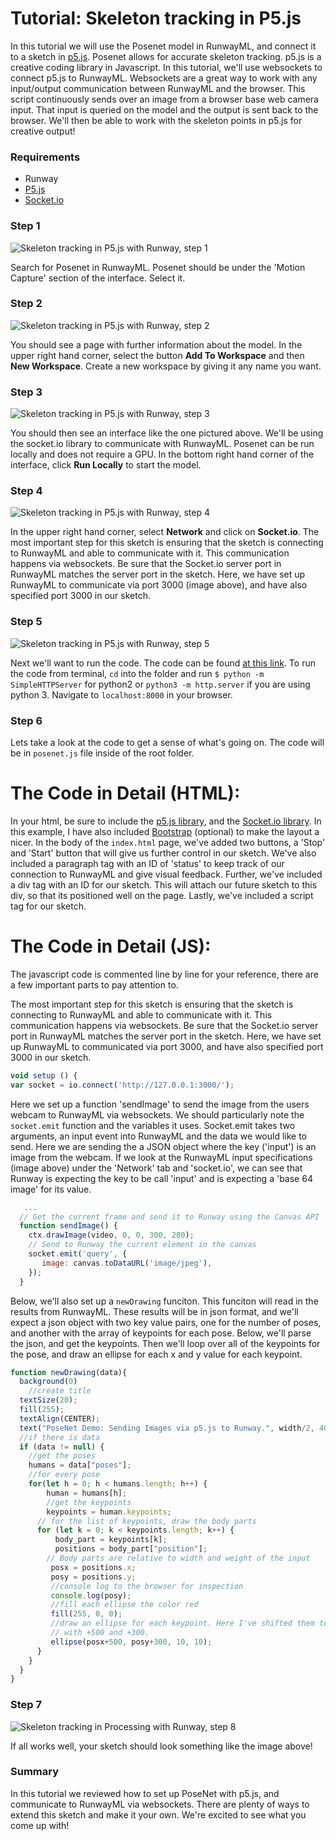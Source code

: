 # Tutorial: Skeleton tracking in P5.js

In this tutorial we will use the Posenet model in RunwayML, and connect it to a sketch in [p5.js](https://p5js.org/). Posenet allows for accurate skeleton tracking. p5.js is a creative coding library in Javascript. In this tutorial, we'll use websockets to connect p5.js to RunwayML. Websockets are a great way to work with any input/output communication between RunwayML and the browser. This script continuously sends over an image from a browser base web camera input. That input is queried on the model and the output is sent back to the browser. We'll then be able to work with the skeleton points in p5.js for creative output!

### Requirements

- Runway
- [P5.js](https://p5js.org/download/)
- [Socket.io](https://socket.io/)

### Step 1

![Skeleton tracking in P5.js with Runway, step 1](assets/images/tutorials/tutorial_p5_posenet/selection.png)

Search for Posenet in RunwayML. Posenet should be under the 'Motion Capture' section of the interface. Select it.

### Step 2

![Skeleton tracking in P5.js with Runway, step 2](assets/images/tutorials/tutorial_p5_posenet/info.png)

You should see a page with further information about the model. In the upper right hand corner, select the button **Add To Workspace** and then **New Workspace**. Create a new workspace by giving it any name you want.

### Step 3

![Skeleton tracking in P5.js with Runway, step 3](assets/images/tutorials/tutorial_p5_posenet/interface.png)

You should then see an interface like the one pictured above. We'll be using the socket.io library to communicate with RunwayML. Posenet can be run locally and does not require a GPU. In the bottom right hand corner of the interface, click **Run Locally** to start the model.

### Step 4

![Skeleton tracking in P5.js with Runway, step 4](assets/images/tutorials/tutorial_p5_posenet/port.png)

In the upper right hand corner, select **Network** and click on **Socket.io**. The most important step for this sketch is ensuring that the sketch is connecting to RunwayML and able to communicate with it. This communication happens via websockets. Be sure that the Socket.io server port in RunwayML matches the server port in the sketch. Here, we have set up RunwayML to communicate via port 3000 (image above), and have also specified port 3000 in our sketch. 

### Step 5

![Skeleton tracking in P5.js with Runway, step 5](assets/images/tutorials/tutorial_p5_posenet/code.png)

Next we'll want to run the code. The code can be found [at this link](https://github.com/runwayml/p5js/tree/master/PoseNet). To run the code from terminal,  `cd` into the folder and run `$ python -m SimpleHTTPServer`  for python2  or  `python3 -m http.server` if you are using python 3. Navigate to `localhost:8000` in your browser.

### Step 6

Lets take a look at the code to get a sense of what's going on. The code will be in `posenet.js` file inside of the root folder.

# The Code in Detail (HTML):
In your html, be sure to include the [p5.js library](https://p5js.org/download/), and the [Socket.io library](https://socket.io/). In this example, I have also included [Bootstrap](https://getbootstrap.com/) (optional) to make the layout a nicer. In the body of the `index.html` page, we've added two buttons, a 'Stop' and 'Start' button that will give us further control in our sketch. We've also included a paragraph tag with an ID of 'status' to keep track of our connection to RunwayML and give visual feedback. Further, we've included a div tag with an ID for our sketch. This will attach our future sketch to this div, so that its positioned well on the page. Lastly, we've included a script tag for our sketch.

# The Code in Detail (JS):
The javascript code is commented line by line for your reference, there are a few important parts to pay attention to. 

The most important step for this sketch is ensuring that the sketch is connecting to RunwayML and able to communicate with it. This communication happens via websockets. Be sure that the Socket.io server port in RunwayML matches the server port in the sketch. Here, we have set up RunwayML to communicated via port 3000, and have also specified port 3000 in our sketch.

```js
void setup () {
var socket = io.connect('http://127.0.0.1:3000/');
```

Here we set up a function 'sendImage' to send the image from the users webcam to RunwayML via websockets. We should particularly note the `socket.emit` function and the variables it uses. Socket.emit takes two arguments, an input event into RunwayML and the data we would like to send. Here we are sending the a JSON object where the key ('input') is an image from the webcam. If we look at the RunwayML input specifications (image above) under the 'Network' tab and 'socket.io', we can see that Runway is expecting the key to be call 'input' and is expecting a 'base 64 image' for its value.

```js
   ...
  // Get the current frame and send it to Runway using the Canvas API
  function sendImage() {
    ctx.drawImage(video, 0, 0, 300, 280);
    // Send to Runway the current element in the canvas
    socket.emit('query', {
       image: canvas.toDataURL('image/jpeg'),
    });
  }
```

Below, we'll also set up a `newDrawing` funciton. This funciton will read in the results from RunwayML. These results will be in json format, and we'll expect a json object with two key value pairs, one for the number of poses, and another with the array of keypoints for each pose. Below, we'll parse the json, and get the keypoints. Then we'll loop over all of the keypoints for the pose, and draw an ellipse for each x and y value for each keypoint.

```js
function newDrawing(data){
  background(0)
    //create title
  textSize(20);
  fill(255);
  textAlign(CENTER);
  text("PoseNet Demo: Sending Images via p5.js to Runway.", width/2, 40);
  //if there is data
  if (data != null) {
    //get the poses
    humans = data["poses"];
    //for every pose
    for(let h = 0; h < humans.length; h++) {
        human = humans[h];
        //get the keypoints
        keypoints = human.keypoints;
      // for the list of keypoints, draw the body parts
      for (let k = 0; k < keypoints.length; k++) {
          body_part = keypoints[k];
          positions = body_part["position"];
        // Body parts are relative to width and weight of the input
         posx = positions.x;
         posy = positions.y;
         //console log to the browser for inspection
         console.log(posy);
         //fill each ellipse the color red
         fill(255, 0, 0);
         //draw an ellipse for each keypoint. Here I've shifted them to the center of the screen
         // with +500 and +300. 
         ellipse(posx+500, posy+300, 10, 10);
      }
    }
  }
}
```

### Step 7

![Skeleton tracking in Processing with Runway, step  8](assets/images/tutorials/tutorial_p5_posenet/header.png)

If all works well, your sketch should look something like the image above! 

### Summary

In this tutorial we reviewed how to set up PoseNet with p5.js, and communicate to RunwayML via websockets. There are plenty of ways to extend this sketch and make it your own. We're excited to see what you come up with!
